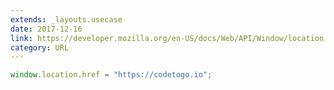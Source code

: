 ```yaml
---
extends: _layouts.usecase
date: 2017-12-16
link: https://developer.mozilla.org/en-US/docs/Web/API/Window/location
category: URL
---
```



```javascript
window.location.href = "https://codetogo.io";
```
